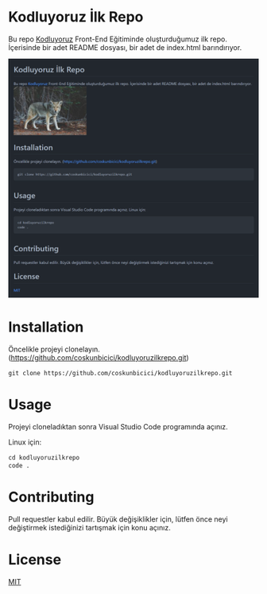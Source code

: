 # Kodluyoruz İlk Repo
Bu repo [Kodluyoruz](https://www.kodluyoruz.org/) Front-End Eğitiminde oluşturduğumuz ilk repo. İçerisinde bir adet README dosyası, bir adet de index.html barındırıyor.

![Foto](https://github.com/coskunbicici/kodluyoruzilkrepo/blob/master/images/markdown.png?raw=true)

# Installation
Öncelikle projeyi clonelayın. (https://github.com/coskunbicici/kodluyoruzilkrepo.git)

```
git clone https://github.com/coskunbicici/kodluyoruzilkrepo.git
```

# Usage
Projeyi cloneladıktan sonra Visual Studio Code programında açınız.

Linux için:
```
cd kodluyoruzilkrepo
code .
```

# Contributing
Pull requestler kabul edilir. Büyük değişiklikler için, lütfen önce neyi değiştirmek istediğinizi tartışmak için konu açınız.

# License
[MIT](https://choosealicense.com/licenses/mit/)